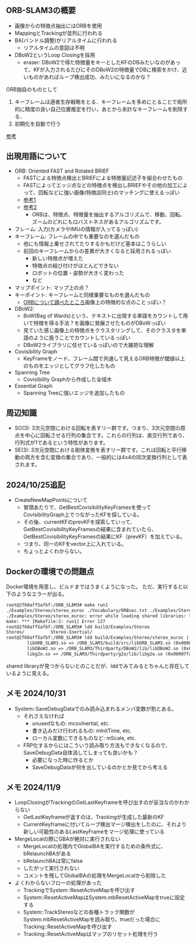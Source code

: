 ## ORB-SLAM3の概要

- 画像からの特徴点抽出にはORBを使用
- MappingとTrackingが並列に行われる
- BA(バンドル調整)がリアルタイムに行われる
  - リアルタイムの意図は不明
- DBoW2というLoop Closingを採用
  - eraser: DBoW2で得た特徴量をキーとしたKFのDBみたいなのがあって、KFが入力されるたびにそのDBoW2の特徴量でDBに検索をかけ、近いものがあればループ検出成功、みたいになるのかな？

ORB独自のものとして

1. キーフレームは適者生存戦略をとる．キーフレームを多めにとることで局所的に精度の良い自己位置推定を行い，あとから余計なキーフレームを削除する．
2. 初期化を自動で行う

[参考](https://noshumi.blogspot.com/2017/07/orb-slam.html#:~:text=ORB-SLAM%E3%81%A8%E3%81%AF%E7%89%B9%E5%BE%B4,%E3%81%8C%E7%89%B9%E5%BE%B4%E3%83%99%E3%83%BC%E3%82%B9%E3%81%AESLAM%EF%BC%8E)

## 出現用語について

- ORB: Oriented FAST and Rotated BRIEF
  - FASTによる特徴点検出とBRIEFによる特徴量記述子を組合わせたもの
  - FASTによってエッジ点などの特徴点を検出しBRIEFやその他の加工によって、回転などに強い画像(特徴店同士)のマッチングに使えるっぽい
  - [参考1](https://labs.eecs.tottori-u.ac.jp/sd/Member/oyamada/OpenCV/html/py_tutorials/py_feature2d/py_orb/py_orb.html)
  - [参考2](https://qiita.com/hitomatagi/items/62989573a30ec1d8180b)
    - ORBは、特徴点、特徴量を抽出するアルゴリズムで、移動、回転、ズームのどれにもロバストネスがあるアルゴリズムです。
- フレーム: 入力(カメラやIMUの情報が入ってるっぽい)
- キーフレーム: フレームの中でも重要なのを選んだもの
  - 他にも情報上乗せされてたりするかもだけど基本はこうらしい
  - 前回のキーフレームからの差異が大きくなると採用されるっぽい
    - 新しい特徴点が増えた
    - 特徴点の結び付けがほとんどできない
    - ロボットの位置・姿勢が大きく変わった
    - など
- マップポイント: マップ上の点？
- キーポイント: キーフレームと同様重要なものを選んだもの
  - [ORBについて調べたところ](https://www.argocorp.com/OpenCV/imageprocessing/opencv_orb_feature_matching.html)画像上の特徴的な点のことっぽい？
- DBoW2:
  - BoW(Bag of Wards)という、テキストに出現する単語をカウントして用いて特徴を得る手法？を画像に発展させたものがDBoWっぽい
  - 見ていた感じ画像上の特徴点をクラスタリングして、そのクラスタを単語のように扱うことでカウントしているっぽい
  - DBoW2ライブラリに任せているっぽいので大雑把な理解
- Covisibility Graph
  - KeyFrameをノード、フレーム間で共通して見えるORB特徴が閾値以上のものをエッジとしてグラフ化したもの
- Spanning Tree
  - Covisibility Graphから作成した全域木
- Essential Graph
  - Spanning Treeに強いエッジを追加したもの

## 周辺知識

- SO(3): 3次元空間における回転を表すリー群です。つまり、3次元空間の原点を中心に回転させる行列の集合です。これらの行列は、直交行列であり、行列式が1であるという特性があります。
- SE(3): 3次元空間における剛体変換を表すリー群です。これは回転と平行移動の両方を含む変換の集合であり、一般的には4x4の同次変換行列として表されます。

## 2024/10/25追記

- CreateNewMapPointsについて
  - 冒頭あたりで、GetBestCovisibilityKeyFramesを使ってCovisibilityGraph上でつながったKFを探している。
  - その後、currentKFのprevKFを探索していって、GetBestCovisibilityKeyFramesの結果に含まれていたら、GetBestCovisibilityKeyFramesの結果にKF（prevKF）を加えている。
  - つまり、同一のKFをvector上に入れている。
  - ちょっとよくわからない。

## Dockerの環境での問題点

Docker環境を用意し、ビルドまではうまくようになった。
ただ、実行すると以下のようなエラーが出る。

```txt
root@2f60aff5afbf:/ORB_SLAM3# make run1
./Examples/Stereo/stereo_euroc ./Vocabulary/ORBvoc.txt ./Examples/Stereo/EuRoC.yaml ~/dataset/MH04 ./Examples/Stereo/EuRoC_TimeStamps/MH04.txt dataset-MH04_stereo
./Examples/Stereo/stereo_euroc: error while loading shared libraries: libORB_SLAM3.so: cannot open shared object file: No such file or directory
make: *** [Makefile:2: run1] Error 127
root@2f60aff5afbf:/ORB_SLAM3# ldd build/Examples/Stereo
Stereo/          Stereo-Inertial/
root@2f60aff5afbf:/ORB_SLAM3# ldd build/Examples/Stereo/stereo_euroc | grep ORB_SLAM3
        libORB_SLAM3.so => /ORB_SLAM3/build/src/libORB_SLAM3.so (0x00007fa562600000)
        libDBoW2.so => /ORB_SLAM3/Thirdparty/DBoW2/lib/libDBoW2.so (0x00007fa561b26000)
        libg2o.so => /ORB_SLAM3/Thirdparty/g2o/lib/libg2o.so (0x00007fa561a8b000)
```

shared libraryが見つからないとのことだが、lddでみてみるとちゃんと存在しているように見える。

## メモ 2024/10/31

- System::SaveDebugDataでのみ読み込まれるメンバ変数が割とある。
  - それさえなければ
    - unusedなもの: mcovInertial, etc.
    - 書き込みだけ行われるもの: mInitTime, etc.
    - ローカル変数にできるものなど: mScale, etc.
  - FRP化するからにはこういう読み取り方法もできなくなるので、SaveDebugData自体消してしまっても良いかも？
    - 必要になった時に作るとか
    - SaveDebugDataが何を出しているのかとか見てから考える

## メモ 2024/11/9

- LoopClosingがTrackingのGetLastKeyframeを呼び出すのが妥当なのかわからない
  - GetLastKeyframeが返すのは、Trackingが生成した最新のKF
  - CurrentKeyframeに付いてループ検出マージ検出をしたのに、それより新しい可能性のあるLastKeyFrameをマージ処理に使っている
- MergeLocalの際にGBAが絶対に実行されない
  - MergeLocalの処理内でGlobalBAを実行するための条件式に、bRelaunchBAがある
  - bRelaunchBAは常にfalse
  - したがって実行されない
  - コメントを残してGlobalBAの処理をMergeLocalから削除した
- よくわからないフローの処理があった
  - TrackingでSystem::ResetActiveMapを呼び出す
  - System::ResetActiveMapはSystem.mbResetActiveMapをtrueに設定する
  - System::TrackStereoなどの各種トラック関数がSystem.mbResetActiveMapを読み取り、trueだった場合にTracking::ResetActiveMapを呼び出す
  - Tracking::ResetActiveMapはマップのリセット処理を行う
